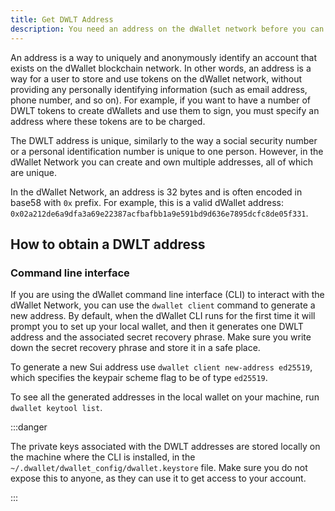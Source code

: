 ```yaml
---
title: Get DWLT Address
description: You need an address on the dWallet network before you can start testing dWallets, hold DWLT tokens, or perform transactions.
---
```


An address is a way to uniquely and anonymously identify an account that exists on the dWallet blockchain network. In other words, an address is a way for a user to store and use tokens on the dWallet network, without providing any personally identifying information (such as email address, phone number, and so on). For example, if you want to have a number of DWLT tokens to create dWallets and use them to sign, you must specify an address where these tokens are to be charged.

The DWLT address is unique, similarly to the way a social security number or a personal identification number is unique to one person. However, in the dWallet Network you can create and own multiple addresses, all of which are unique.

In the dWallet Network, an address is 32 bytes and is often encoded in base58 with `0x` prefix. For example, this is a valid dWallet address: `0x02a212de6a9dfa3a69e22387acfbafbb1a9e591bd9d636e7895dcfc8de05f331`.

## How to obtain a DWLT address

### Command line interface

If you are using the dWallet command line interface (CLI) to interact with the dWallet Network, you can use the `dwallet client` command to generate a new address. By default, when the dWallet CLI runs for the first time it will prompt you to set up your local wallet, and then it generates one DWLT address and the associated secret recovery phrase. Make sure you write down the secret recovery phrase and store it in a safe place.


To generate a new Sui address use `dwallet client new-address ed25519`, which specifies the keypair scheme flag to be of type `ed25519`.

To see all the generated addresses in the local wallet on your machine, run `dwallet keytool list`.

:::danger

The private keys associated with the DWLT addresses are stored locally on the machine where the CLI is installed, in the `~/.dwallet/dwallet_config/dwallet.keystore` file. Make sure you do not expose this to anyone, as they can use it to get access to your account.

:::